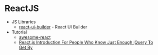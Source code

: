 # ReactJS
* JS Libraries
    - [react-ui-builder](https://goo.gl/LW8qV4) - React UI Builder
* Tutorial
    - [awesome-react](https://goo.gl/avr4Dx)
    - [React.js Introduction For People Who Know Just Enough jQuery To Get By](http://goo.gl/1Wuiav)
